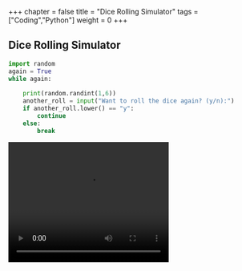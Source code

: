+++
chapter = false
title = "Dice Rolling Simulator"
tags = ["Coding","Python"]
weight = 0
+++


## Dice Rolling Simulator
```python
import random
again = True
while again:
    
    print(random.randint(1,6))
    another_roll = input("Want to roll the dice again? (y/n):")
    if another_roll.lower() == "y":
        continue
    else:
        break

```


<video width="320" height="240" controls>
  <source src="images/dice-sim.webm" type="video/webm">
</video>
